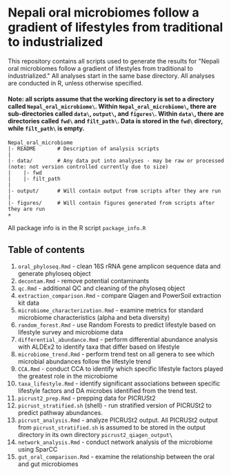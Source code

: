 # Nepali oral microbiomes follow a gradient of lifestyles from traditional to industrialized
This repository contains all scripts used to generate the results for "Nepali oral microbiomes follow a gradient of lifestyles from traditional to industrialized." All analyses start in the same base directory. All analyses are conducted in R, unless otherwise specified. 

#### Note: all scripts assume that the working directory is set to a directory called `Nepal_oral_microbiome\`. Within `Nepal_oral_microbiome\`, there are sub-directories called `data\`, `output\`, and `figures\`. Within `data\`, there are directories called `fwd\` and `filt_path\`. Data is stored in the `fwd\` directory, while `filt_path\` is empty.

```
Nepal_oral_microbiome
|- README		# Description of analysis scripts
|
|- data/		# Any data put into analyses - may be raw or processed (note: not version controlled currently due to size)
|    |- fwd		          
|    |- filt_path	        
|
|- output/		# Will contain output from scripts after they are run
|
|- figures/		# Will contain figures generated from scripts after they are run
+
```

All package info is in the R script `package_info.R`

## Table of contents
1. `oral_phyloseq.Rmd` - clean 16S rRNA gene amplicon sequence data and generate phyloseq object
2. `decontam.Rmd` - remove potential contaminants
3. `qc.Rmd` - additional QC and cleaning of the phyloseq object
4. `extraction_comparison.Rmd` - compare Qiagen and PowerSoil extraction kit data
5. `microbiome_characterization.Rmd` - examine metrics for standard microbiome characteristics (alpha and beta diversity)
6. `random_forest.Rmd` - use Random Forests to predict lifestyle based on lifestyle survey and microbiome data
7. `differential_abundance.Rmd` - perform differential abundance analysis with ALDEx2 to identify taxa that differ based on lifestyle
8. `microbiome_trend.Rmd` - perform trend test on all genera to see which microbial abundances follow the lifestyle trend
9. `CCA.Rmd` - conduct CCA to identify which specific lifestyle factors played the greatest role in the microbiome
10. `taxa_lifestyle.Rmd` - identify significant associations between specific lifestyle factors and DA microbes identified from the trend test.
11. `picrust2_prep.Rmd` - prepping data for PICRUSt2
12. `picrust_stratified.sh` (shell) - run stratified version of PICRUSt2 to predict pathway abundances.
13. `picrust_analysis.Rmd` - analyze PICRUSt2 output. All PICRUSt2 output from `picrust_stratified.sh` is assumed to be stored in the output directory in its own directory `picrust2_qiagen_output\`
14. `network_analysis.Rmd` - conduct network analysis of the microbiome using SparCC
15. `gut_oral_comparison.Rmd` - examine the relationship between the oral and gut microbiomes
